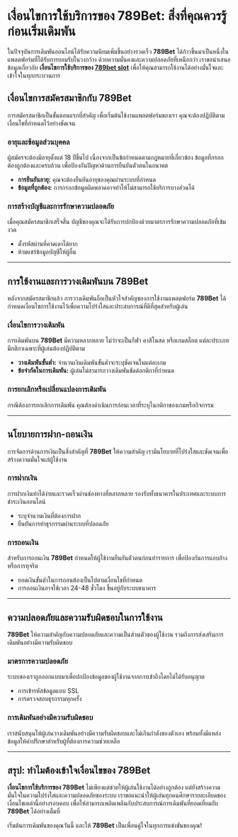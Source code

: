 # เงื่อนไขการใช้บริการของ 789Bet: สิ่งที่คุณควรรู้ก่อนเริ่มเดิมพัน

ในปัจจุบันการเดิมพันออนไลน์ได้รับความนิยมเพิ่มขึ้นอย่างรวดเร็ว **789Bet** ได้ก้าวขึ้นมาเป็นหนึ่งในแพลตฟอร์มที่ได้รับการยอมรับในวงกว้าง ด้วยความมั่นคงและความปลอดภัยที่เหนือกว่า เราขอนำเสนอข้อมูลเกี่ยวกับ **เงื่อนไขการใช้บริการของ [789bet slot](https://789betw.co/)** เพื่อให้คุณสามารถใช้งานได้อย่างมั่นใจและเข้าใจในทุกกระบวนการ

## เงื่อนไขการสมัครสมาชิกกับ 789Bet

การสมัครสมาชิกเป็นขั้นตอนแรกที่สำคัญ เพื่อเริ่มต้นใช้งานแพลตฟอร์มของเรา คุณจะต้องปฏิบัติตามเงื่อนไขที่กำหนดไว้อย่างชัดเจน

### อายุและข้อมูลส่วนบุคคล

ผู้สมัครจะต้องมีอายุตั้งแต่ 18 ปีขึ้นไป เนื่องจากเป็นข้อกำหนดตามกฎหมายที่เกี่ยวข้อง ข้อมูลที่กรอกต้องถูกต้องและครบถ้วน เพื่อป้องกันปัญหาด้านการยืนยันตัวตนในอนาคต

- **การยืนยันอายุ:** คุณจะต้องยืนยันอายุของคุณผ่านระบบที่กำหนด
- **ข้อมูลที่ถูกต้อง:** การกรอกข้อมูลผิดพลาดอาจทำให้ไม่สามารถใช้บริการบางส่วนได้

### การสร้างบัญชีและการรักษาความปลอดภัย

เมื่อคุณสมัครสมาชิกเสร็จสิ้น บัญชีของคุณจะได้รับการปกป้องด้วยมาตรการรักษาความปลอดภัยที่เข้มงวด

- ตั้งรหัสผ่านที่คาดเดาได้ยาก
- ห้ามแชร์ข้อมูลบัญชีให้ผู้อื่น

---

## การใช้งานและการวางเดิมพันบน 789Bet

หลังจากสมัครสมาชิกแล้ว การวางเดิมพันถือเป็นหัวใจสำคัญของการใช้งานแพลตฟอร์ม **789Bet** ได้กำหนดเงื่อนไขการใช้งานไว้เพื่อความโปร่งใสและประสบการณ์ที่ดีที่สุดสำหรับผู้เล่น

### เงื่อนไขการวางเดิมพัน

การเดิมพันบน **789Bet** มีความหลากหลาย ไม่ว่าจะเป็นกีฬา คาสิโนสด หรือเกมสล็อต แต่ละประเภทมีกติกาเฉพาะที่ผู้เล่นต้องปฏิบัติตาม

- **วางเดิมพันขั้นต่ำ:** จำนวนเงินเดิมพันขั้นต่ำจะระบุชัดเจนในแต่ละเกม
- **ข้อจำกัดในการเดิมพัน:** ผู้เล่นไม่สามารถวางเดิมพันขัดต่อกติกาที่กำหนด

### การยกเลิกหรือเปลี่ยนแปลงการเดิมพัน

กรณีต้องการยกเลิกการเดิมพัน คุณต้องดำเนินการก่อนเวลาที่ระบุในกติกาของเกมหรือกิจกรรม

---

## นโยบายการฝาก-ถอนเงิน

การจัดการด้านการเงินเป็นสิ่งสำคัญที่ **789Bet** ให้ความสำคัญ เรามีนโยบายที่โปร่งใสและชัดเจนเพื่อสร้างความมั่นใจแก่ผู้ใช้งาน

### การฝากเงิน

การฝากเงินทำได้ง่ายและรวดเร็วผ่านช่องทางที่หลากหลาย รองรับทั้งธนาคารในประเทศและระบบการชำระเงินออนไลน์

- ระบุจำนวนเงินที่ต้องการฝาก
- ยืนยันการทำธุรกรรมผ่านระบบที่ปลอดภัย

### การถอนเงิน

สำหรับการถอนเงิน **789Bet** กำหนดให้ผู้ใช้งานยืนยันตัวตนก่อนทำรายการ เพื่อป้องกันการแอบอ้างหรือการทุจริต

- ยอดเงินขั้นต่ำในการถอนต้องเป็นไปตามเงื่อนไขที่กำหนด
- การถอนเงินอาจใช้เวลา 24-48 ชั่วโมง ขึ้นอยู่กับระบบธนาคาร

---

## ความปลอดภัยและความรับผิดชอบในการใช้งาน

**789Bet** ให้ความสำคัญกับความปลอดภัยและความเป็นส่วนตัวของผู้ใช้งาน รวมถึงการส่งเสริมการเดิมพันอย่างมีความรับผิดชอบ

### มาตรการความปลอดภัย

ระบบของเราถูกออกแบบมาเพื่อปกป้องข้อมูลของผู้ใช้งานจากการเข้าถึงโดยไม่ได้รับอนุญาต

- การเข้ารหัสข้อมูลแบบ SSL
- การตรวจสอบธุรกรรมทุกครั้ง

### การเดิมพันอย่างมีความรับผิดชอบ

เราสนับสนุนให้ผู้เล่นวางเดิมพันอย่างมีความรับผิดชอบและไม่เกินกำลังของตัวเอง พร้อมทั้งมีแหล่งข้อมูลให้คำปรึกษาสำหรับผู้ที่ต้องการความช่วยเหลือ

---

## สรุป: ทำไมต้องเข้าใจเงื่อนไขของ 789Bet

**เงื่อนไขการใช้บริการของ 789Bet** ไม่เพียงแต่ช่วยให้ผู้เล่นใช้งานได้อย่างถูกต้อง แต่ยังสร้างความมั่นใจในความโปร่งใสและความปลอดภัยของระบบ เราขอแนะนำให้ผู้เล่นทุกคนศึกษารายละเอียดของเงื่อนไขเหล่านี้อย่างรอบคอบ เพื่อให้สามารถเพลิดเพลินกับประสบการณ์การเดิมพันที่ยอดเยี่ยมกับ **789Bet** ได้อย่างเต็มที่

เริ่มต้นการเดิมพันของคุณวันนี้ และให้ **789Bet** เป็นเพื่อนคู่ใจในทุกการแข่งขันของคุณ!